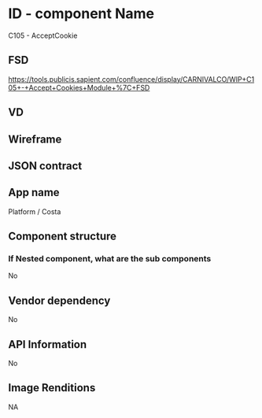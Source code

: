 # ID - component Name
C105 - AcceptCookie

## FSD
https://tools.publicis.sapient.com/confluence/display/CARNIVALCO/WIP+C105+-+Accept+Cookies+Module+%7C+FSD

## VD


## Wireframe


## JSON contract


## App name
Platform / Costa

## Component structure


### If Nested component, what are the sub components
No

## Vendor dependency
No 

## API Information
No

## Image Renditions
NA